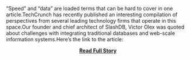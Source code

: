 <p>“Speed” and “data” are loaded terms that can be hard to cover in one article.TechCrunch has recently published an interesting compilation of perspectives from several leading technology firms that operate in this space.Our founder and chief architect of SlashDB, Victor Olex was quoted about challenges with integrating traditional databases and web-scale information systems.Here’s the link to the article:</p>
<center><p><a href="http://www.slashdb.com/2013/05/07/techcrunch-mentions-slashdb-in-a-piece-on-speeding-up-data/" style='padding:25px; font-sze:18px; font-weight: bold;'>Read Full Story</a></p></center>
